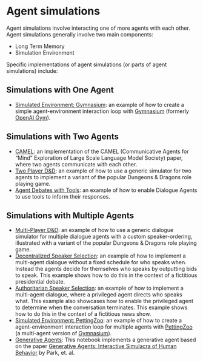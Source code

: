 Agent simulations
=================

Agent simulations involve interacting one of more agents with each other. Agent simulations generally involve two main components:

*   Long Term Memory
*   Simulation Environment

Specific implementations of agent simulations (or parts of agent simulations) include:

Simulations with One Agent[](#simulations-with-one-agent "Direct link to Simulations with One Agent")
------------------------------------------------------------------------------------------------------

*   [Simulated Environment: Gymnasium](/docs/use_cases/agent_simulations/gymnasium.html): an example of how to create a simple agent-environment interaction loop with [Gymnasium](https://gymnasium.farama.org/) (formerly [OpenAI Gym](https://github.com/openai/gym)).

Simulations with Two Agents[](#simulations-with-two-agents "Direct link to Simulations with Two Agents")
---------------------------------------------------------------------------------------------------------

*   [CAMEL](/docs/use_cases/agent_simulations/camel_role_playing.html): an implementation of the CAMEL (Communicative Agents for “Mind” Exploration of Large Scale Language Model Society) paper, where two agents communicate with each other.
*   [Two Player D&D](/docs/use_cases/agent_simulations/two_player_dnd.html): an example of how to use a generic simulator for two agents to implement a variant of the popular Dungeons & Dragons role playing game.
*   [Agent Debates with Tools](/docs/use_cases/agent_simulations/two_agent_debate_tools.html): an example of how to enable Dialogue Agents to use tools to inform their responses.

Simulations with Multiple Agents[](#simulations-with-multiple-agents "Direct link to Simulations with Multiple Agents")
------------------------------------------------------------------------------------------------------------------------

*   [Multi-Player D&D](/docs/use_cases/agent_simulations/multi_player_dnd.html): an example of how to use a generic dialogue simulator for multiple dialogue agents with a custom speaker-ordering, illustrated with a variant of the popular Dungeons & Dragons role playing game.
*   [Decentralized Speaker Selection](/docs/use_cases/agent_simulations/multiagent_bidding.html): an example of how to implement a multi-agent dialogue without a fixed schedule for who speaks when. Instead the agents decide for themselves who speaks by outputting bids to speak. This example shows how to do this in the context of a fictitious presidential debate.
*   [Authoritarian Speaker Selection](/docs/use_cases/agent_simulations/multiagent_authoritarian.html): an example of how to implement a multi-agent dialogue, where a privileged agent directs who speaks what. This example also showcases how to enable the privileged agent to determine when the conversation terminates. This example shows how to do this in the context of a fictitious news show.
*   [Simulated Environment: PettingZoo](/docs/use_cases/agent_simulations/petting_zoo.html): an example of how to create a agent-environment interaction loop for multiple agents with [PettingZoo](https://pettingzoo.farama.org/) (a multi-agent version of [Gymnasium](https://gymnasium.farama.org/)).
*   [Generative Agents](/docs/use_cases/agent_simulations/characters.html): This notebook implements a generative agent based on the paper [Generative Agents: Interactive Simulacra of Human Behavior](https://arxiv.org/abs/2304.03442) by Park, et. al.